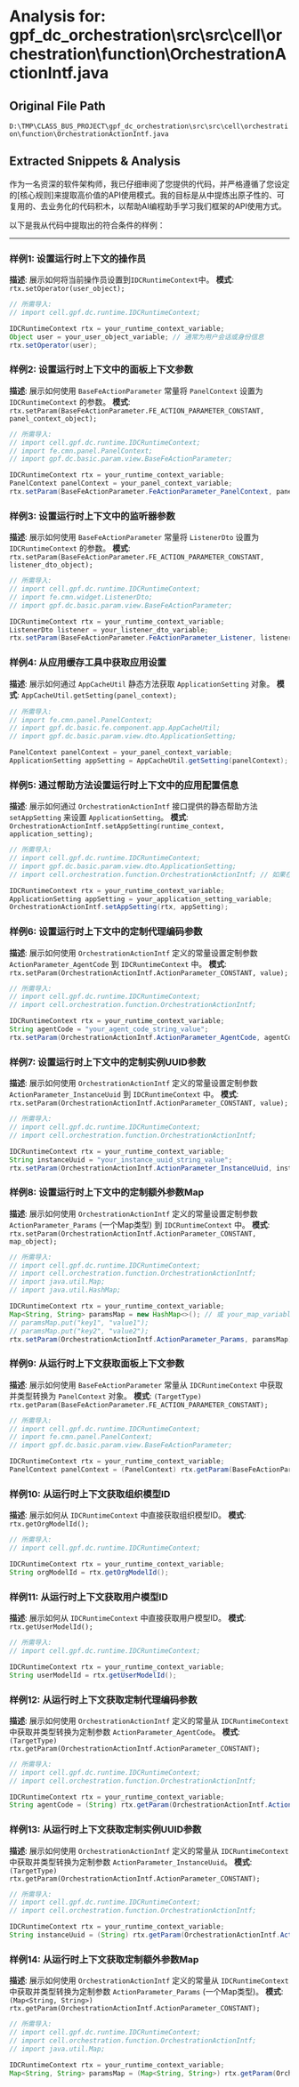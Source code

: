 # Analysis for: gpf_dc_orchestration\src\src\cell\orchestration\function\OrchestrationActionIntf.java

## Original File Path
`D:\TMP\CLASS_BUS_PROJECT\gpf_dc_orchestration\src\src\cell\orchestration\function\OrchestrationActionIntf.java`

## Extracted Snippets & Analysis
作为一名资深的软件架构师，我已仔细审阅了您提供的代码，并严格遵循了您设定的[核心规则]来提取高价值的API使用模式。我的目标是从中提炼出原子性的、可复用的、去业务化的代码积木，以帮助AI编程助手学习我们框架的API使用方式。

以下是我从代码中提取出的符合条件的样例：

---

### 样例1: 设置运行时上下文的操作员

**描述**: 展示如何将当前操作员设置到`IDCRuntimeContext`中。
**模式**: `rtx.setOperator(user_object);`

```java
// 所需导入:
// import cell.gpf.dc.runtime.IDCRuntimeContext;

IDCRuntimeContext rtx = your_runtime_context_variable;
Object user = your_user_object_variable; // 通常为用户会话或身份信息
rtx.setOperator(user);
```

### 样例2: 设置运行时上下文中的面板上下文参数

**描述**: 展示如何使用 `BaseFeActionParameter` 常量将 `PanelContext` 设置为 `IDCRuntimeContext` 的参数。
**模式**: `rtx.setParam(BaseFeActionParameter.FE_ACTION_PARAMETER_CONSTANT, panel_context_object);`

```java
// 所需导入:
// import cell.gpf.dc.runtime.IDCRuntimeContext;
// import fe.cmn.panel.PanelContext;
// import gpf.dc.basic.param.view.BaseFeActionParameter;

IDCRuntimeContext rtx = your_runtime_context_variable;
PanelContext panelContext = your_panel_context_variable;
rtx.setParam(BaseFeActionParameter.FeActionParameter_PanelContext, panelContext);
```

### 样例3: 设置运行时上下文中的监听器参数

**描述**: 展示如何使用 `BaseFeActionParameter` 常量将 `ListenerDto` 设置为 `IDCRuntimeContext` 的参数。
**模式**: `rtx.setParam(BaseFeActionParameter.FE_ACTION_PARAMETER_CONSTANT, listener_dto_object);`

```java
// 所需导入:
// import cell.gpf.dc.runtime.IDCRuntimeContext;
// import fe.cmn.widget.ListenerDto;
// import gpf.dc.basic.param.view.BaseFeActionParameter;

IDCRuntimeContext rtx = your_runtime_context_variable;
ListenerDto listener = your_listener_dto_variable;
rtx.setParam(BaseFeActionParameter.FeActionParameter_Listener, listener);
```

### 样例4: 从应用缓存工具中获取应用设置

**描述**: 展示如何通过 `AppCacheUtil` 静态方法获取 `ApplicationSetting` 对象。
**模式**: `AppCacheUtil.getSetting(panel_context);`

```java
// 所需导入:
// import fe.cmn.panel.PanelContext;
// import gpf.dc.basic.fe.component.app.AppCacheUtil;
// import gpf.dc.basic.param.view.dto.ApplicationSetting;

PanelContext panelContext = your_panel_context_variable;
ApplicationSetting appSetting = AppCacheUtil.getSetting(panelContext);
```

### 样例5: 通过帮助方法设置运行时上下文中的应用配置信息

**描述**: 展示如何通过 `OrchestrationActionIntf` 接口提供的静态帮助方法 `setAppSetting` 来设置 `ApplicationSetting`。
**模式**: `OrchestrationActionIntf.setAppSetting(runtime_context, application_setting);`

```java
// 所需导入:
// import cell.gpf.dc.runtime.IDCRuntimeContext;
// import gpf.dc.basic.param.view.dto.ApplicationSetting;
// import cell.orchestration.function.OrchestrationActionIntf; // 如果在其他类中调用

IDCRuntimeContext rtx = your_runtime_context_variable;
ApplicationSetting appSetting = your_application_setting_variable;
OrchestrationActionIntf.setAppSetting(rtx, appSetting);
```

### 样例6: 设置运行时上下文中的定制代理编码参数

**描述**: 展示如何使用 `OrchestrationActionIntf` 定义的常量设置定制参数 `ActionParameter_AgentCode` 到 `IDCRuntimeContext` 中。
**模式**: `rtx.setParam(OrchestrationActionIntf.ActionParameter_CONSTANT, value);`

```java
// 所需导入:
// import cell.gpf.dc.runtime.IDCRuntimeContext;
// import cell.orchestration.function.OrchestrationActionIntf;

IDCRuntimeContext rtx = your_runtime_context_variable;
String agentCode = "your_agent_code_string_value";
rtx.setParam(OrchestrationActionIntf.ActionParameter_AgentCode, agentCode);
```

### 样例7: 设置运行时上下文中的定制实例UUID参数

**描述**: 展示如何使用 `OrchestrationActionIntf` 定义的常量设置定制参数 `ActionParameter_InstanceUuid` 到 `IDCRuntimeContext` 中。
**模式**: `rtx.setParam(OrchestrationActionIntf.ActionParameter_CONSTANT, value);`

```java
// 所需导入:
// import cell.gpf.dc.runtime.IDCRuntimeContext;
// import cell.orchestration.function.OrchestrationActionIntf;

IDCRuntimeContext rtx = your_runtime_context_variable;
String instanceUuid = "your_instance_uuid_string_value";
rtx.setParam(OrchestrationActionIntf.ActionParameter_InstanceUuid, instanceUuid);
```

### 样例8: 设置运行时上下文中的定制额外参数Map

**描述**: 展示如何使用 `OrchestrationActionIntf` 定义的常量设置定制参数 `ActionParameter_Params` (一个Map类型) 到 `IDCRuntimeContext` 中。
**模式**: `rtx.setParam(OrchestrationActionIntf.ActionParameter_CONSTANT, map_object);`

```java
// 所需导入:
// import cell.gpf.dc.runtime.IDCRuntimeContext;
// import cell.orchestration.function.OrchestrationActionIntf;
// import java.util.Map;
// import java.util.HashMap;

IDCRuntimeContext rtx = your_runtime_context_variable;
Map<String, String> paramsMap = new HashMap<>(); // 或 your_map_variable
// paramsMap.put("key1", "value1");
// paramsMap.put("key2", "value2");
rtx.setParam(OrchestrationActionIntf.ActionParameter_Params, paramsMap);
```

### 样例9: 从运行时上下文获取面板上下文参数

**描述**: 展示如何使用 `BaseFeActionParameter` 常量从 `IDCRuntimeContext` 中获取并类型转换为 `PanelContext` 对象。
**模式**: `(TargetType) rtx.getParam(BaseFeActionParameter.FE_ACTION_PARAMETER_CONSTANT);`

```java
// 所需导入:
// import cell.gpf.dc.runtime.IDCRuntimeContext;
// import fe.cmn.panel.PanelContext;
// import gpf.dc.basic.param.view.BaseFeActionParameter;

IDCRuntimeContext rtx = your_runtime_context_variable;
PanelContext panelContext = (PanelContext) rtx.getParam(BaseFeActionParameter.FeActionParameter_PanelContext);
```

### 样例10: 从运行时上下文获取组织模型ID

**描述**: 展示如何从 `IDCRuntimeContext` 中直接获取组织模型ID。
**模式**: `rtx.getOrgModelId();`

```java
// 所需导入:
// import cell.gpf.dc.runtime.IDCRuntimeContext;

IDCRuntimeContext rtx = your_runtime_context_variable;
String orgModelId = rtx.getOrgModelId();
```

### 样例11: 从运行时上下文获取用户模型ID

**描述**: 展示如何从 `IDCRuntimeContext` 中直接获取用户模型ID。
**模式**: `rtx.getUserModelId();`

```java
// 所需导入:
// import cell.gpf.dc.runtime.IDCRuntimeContext;

IDCRuntimeContext rtx = your_runtime_context_variable;
String userModelId = rtx.getUserModelId();
```

### 样例12: 从运行时上下文获取定制代理编码参数

**描述**: 展示如何使用 `OrchestrationActionIntf` 定义的常量从 `IDCRuntimeContext` 中获取并类型转换为定制参数 `ActionParameter_AgentCode`。
**模式**: `(TargetType) rtx.getParam(OrchestrationActionIntf.ActionParameter_CONSTANT);`

```java
// 所需导入:
// import cell.gpf.dc.runtime.IDCRuntimeContext;
// import cell.orchestration.function.OrchestrationActionIntf;

IDCRuntimeContext rtx = your_runtime_context_variable;
String agentCode = (String) rtx.getParam(OrchestrationActionIntf.ActionParameter_AgentCode);
```

### 样例13: 从运行时上下文获取定制实例UUID参数

**描述**: 展示如何使用 `OrchestrationActionIntf` 定义的常量从 `IDCRuntimeContext` 中获取并类型转换为定制参数 `ActionParameter_InstanceUuid`。
**模式**: `(TargetType) rtx.getParam(OrchestrationActionIntf.ActionParameter_CONSTANT);`

```java
// 所需导入:
// import cell.gpf.dc.runtime.IDCRuntimeContext;
// import cell.orchestration.function.OrchestrationActionIntf;

IDCRuntimeContext rtx = your_runtime_context_variable;
String instanceUuid = (String) rtx.getParam(OrchestrationActionIntf.ActionParameter_InstanceUuid);
```

### 样例14: 从运行时上下文获取定制额外参数Map

**描述**: 展示如何使用 `OrchestrationActionIntf` 定义的常量从 `IDCRuntimeContext` 中获取并类型转换为定制参数 `ActionParameter_Params` (一个Map类型)。
**模式**: `(Map<String, String>) rtx.getParam(OrchestrationActionIntf.ActionParameter_CONSTANT);`

```java
// 所需导入:
// import cell.gpf.dc.runtime.IDCRuntimeContext;
// import cell.orchestration.function.OrchestrationActionIntf;
// import java.util.Map;

IDCRuntimeContext rtx = your_runtime_context_variable;
Map<String, String> paramsMap = (Map<String, String>) rtx.getParam(OrchestrationActionIntf.ActionParameter_Params);
```